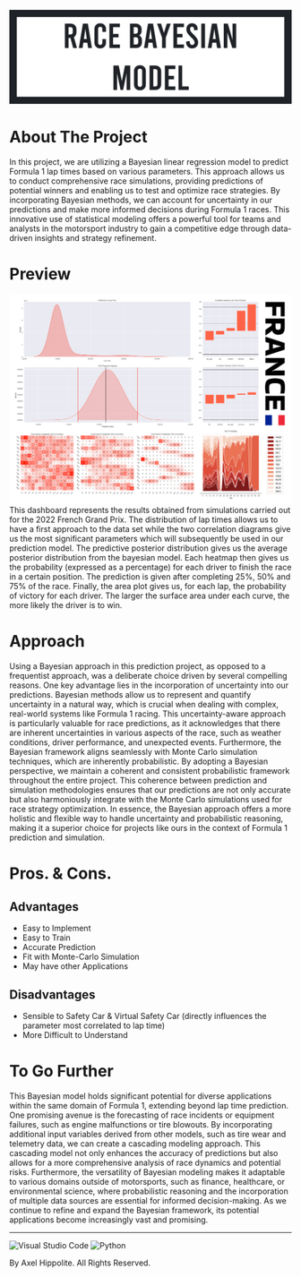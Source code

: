 ![](assets/ban.jpg)
# About The Project
In this project, we are utilizing a Bayesian linear regression model to predict Formula 1 lap times based on various parameters. This approach allows us to conduct comprehensive race simulations, providing predictions of potential winners and enabling us to test and optimize race strategies. By incorporating Bayesian methods, we can account for uncertainty in our predictions and make more informed decisions during Formula 1 races. This innovative use of statistical modeling offers a powerful tool for teams and analysts in the motorsport industry to gain a competitive edge through data-driven insights and strategy refinement.

# Preview
![](assets/dash.jpg)
This dashboard represents the results obtained from simulations carried out for the 2022 French Grand Prix. The distribution of lap times allows us to have a first approach to the data set while the two correlation diagrams give us the most significant parameters which will subsequently be used in our prediction model. The predictive posterior distribution gives us the average posterior distribution from the bayesian model. Each heatmap then gives us the probability (expressed as a percentage) for each driver to finish the race in a certain position. The prediction is given after completing 25%, 50% and 75% of the race. Finally, the area plot gives us, for each lap, the probability of victory for each driver. The larger the surface area under each curve, the more likely the driver is to win.

# Approach
Using a Bayesian approach in this prediction project, as opposed to a frequentist approach, was a deliberate choice driven by several compelling reasons. One key advantage lies in the incorporation of uncertainty into our predictions. Bayesian methods allow us to represent and quantify uncertainty in a natural way, which is crucial when dealing with complex, real-world systems like Formula 1 racing. This uncertainty-aware approach is particularly valuable for race predictions, as it acknowledges that there are inherent uncertainties in various aspects of the race, such as weather conditions, driver performance, and unexpected events. Furthermore, the Bayesian framework aligns seamlessly with Monte Carlo simulation techniques, which are inherently probabilistic. By adopting a Bayesian perspective, we maintain a coherent and consistent probabilistic framework throughout the entire project. This coherence between prediction and simulation methodologies ensures that our predictions are not only accurate but also harmoniously integrate with the Monte Carlo simulations used for race strategy optimization. In essence, the Bayesian approach offers a more holistic and flexible way to handle uncertainty and probabilistic reasoning, making it a superior choice for projects like ours in the context of Formula 1 prediction and simulation.

# Pros. & Cons.
## Advantages
* Easy to Implement
* Easy to Train
* Accurate Prediction
* Fit with Monte-Carlo Simulation
* May have other Applications
## Disadvantages
* Sensible to Safety Car & Virtual Safety Car (directly influences the parameter most correlated to lap time)
* More Difficult to Understand

# To Go Further
This Bayesian model holds significant potential for diverse applications within the same domain of Formula 1, extending beyond lap time prediction. One promising avenue is the forecasting of race incidents or equipment failures, such as engine malfunctions or tire blowouts. By incorporating additional input variables derived from other models, such as tire wear and telemetry data, we can create a cascading modeling approach. This cascading model not only enhances the accuracy of predictions but also allows for a more comprehensive analysis of race dynamics and potential risks. Furthermore, the versatility of Bayesian modeling makes it adaptable to various domains outside of motorsports, such as finance, healthcare, or environmental science, where probabilistic reasoning and the incorporation of multiple data sources are essential for informed decision-making. As we continue to refine and expand the Bayesian framework, its potential applications become increasingly vast and promising.

---
![Visual Studio Code](https://img.shields.io/badge/Visual%20Studio%20Code-0078d7.svg?style=for-the-badge&logo=visual-studio-code&logoColor=white)
![Python](https://img.shields.io/badge/python-3670A0?style=for-the-badge&logo=python&logoColor=ffdd54)

By Axel Hippolite. All Rights Reserved.
